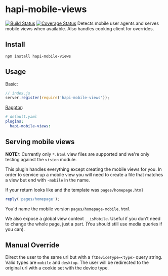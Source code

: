 # hapi-mobile-views

[![Build Status](https://travis-ci.org/firstandthird/hapi-mobile-views.svg?branch=master)](https://travis-ci.org/firstandthird/hapi-mobile-views)
[![Coverage Status](https://coveralls.io/repos/github/firstandthird/hapi-mobile-views/badge.svg?branch=master)](https://coveralls.io/github/firstandthird/hapi-mobile-views?branch=master)
Detects mobile user agents and serves mobile views when available. Also handles cooking client for overrides.

## Install

`npm install hapi-mobile-views`

## Usage

Basic:
```js
// index.js
server.register(require('hapi-mobile-views'));
```

[Rapptor](https://github.com/firstandthird/rapptor):
```yaml
# default.yaml
plugins:
  hapi-mobile-views:
```

## Serving mobile views

**NOTE:**: Currently only `*.html` view files are supported and we're only testing against the `vision` module.

This plugin handles everything except creating the mobile views for you. In order to service up a mobile view you will need to create a file that matches a view but end with `-mobile` in the name.

If your return looks like and the template was `pages/homepage.html`

```js
reply('pages/homepage');
```

You'd name the mobile version `pages/homepage-mobile.html`

We also expose a global view context `__isMobile`. Useful if you don't need to change the whole page, just a part. (You should still use media queries if you can).

## Manual Override

Direct the user to the same url but with a `ftDeviceType=<type>` query string. Valid types are `mobile` and `desktop`. The user will be redirected to the original url with a cookie set with the device type.
